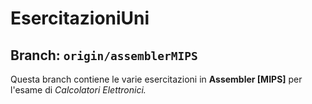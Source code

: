 # EsercitazioniUni
## Branch: ```origin/assemblerMIPS```
 Questa branch contiene le varie esercitazioni in **Assembler [MIPS]** per l'esame di *Calcolatori Elettronici.*